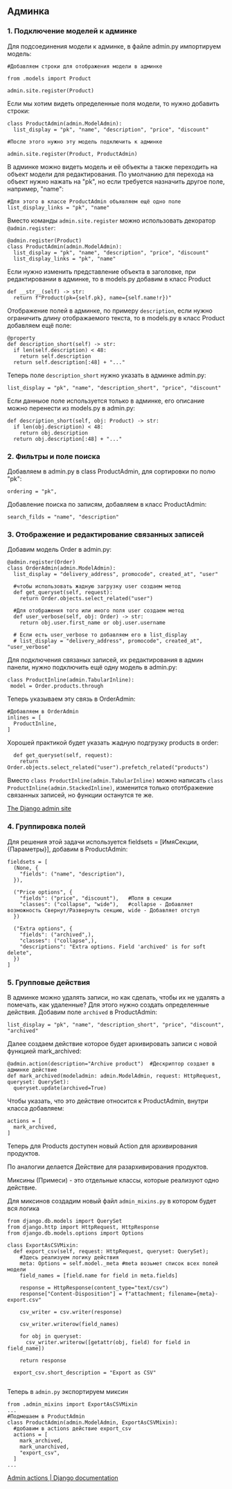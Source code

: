 ## Админка

### 1. Подключение моделей к админке

Для подсоединения модели к админке, в файле admin.py импортируем модель:

```
#Добавляем строки для отображения модели в админке

from .models import Product

admin.site.register(Product)

```
Если мы хотим видеть определенные поля модели, то нужно добавить строки:

```
class ProductAdmin(admin.ModelAdmin):
  list_display = "pk", "name", "description", "price", "discount"

#После этого нужно эту модель подключить к админке

admin.site.register(Product, ProductAdmin)

```

В админке можно видеть модель и её объекты а также переходить на объект модели для редактирования. По умолчанию для перехода на объект нужно нажать на "pk", но если требуется назначить другое поле, например, "name":

```
#Для этого в классе ProductAdmin объявляем ещё одно поле
list_display_links = "pk", "name"

```
Вместо команды ```admin.site.register``` можно использовать декоратор ```@admin.register```:

```
@admin.register(Product)
class ProductAdmin(admin.ModelAdmin):
  list_display = "pk", "name", "description", "price", "discount"
  list_display_links = "pk", "name"

```
Если нужно изменить представление объекта в заголовке, при редактировании в админке, то в models.py добавим в класс Product

```
def __str__(self) -> str:
  return f"Product(pk={self.pk}, name={self.name!r})"

```

Отображение полей в админке, по примеру ```description```, если нужно ограничить длину отображаемого текста, то в models.py в класс Product добавляем ещё поле:

```
@property
def description_short(self) -> str:
  if len(self.description) < 48:
    return self.description
  return self.description[:48] + "..."

```
Теперь поле ```description_short``` нужно указать в админке admin.py:

```
list_display = "pk", "name", "description_short", "price", "discount"

```
Если данныое поле используется только в админке, его описание можно перенести из models.py в admin.py:

```
def description_short(self, obj: Product) -> str:
  if len(obj.description) < 48:
    return obj.description
  return obj.description[:48] + "..."

```

### 2. Фильтры и поле поиска

Добавляем в admin.py в class ProductAdmin, для сортировки по полю "pk":

```
ordering = "pk",

```

Добавление поиска по записям, добавляем в класс ProductAdmin:

```
search_filds = "name", "description"

```

### 3. Отображение и редактирование связанных записей

Добавим модель Order в admin.py:

```
@admin.register(Order)
class OrderAdmin(admin.ModelAdmin):
  list_display = "delivery_address", promocode", created_at", "user"

  #чтобы использовать жадную загрузку user создаем метод 
  def get_queryset(self, request):
    return Order.objects.select_related("user")

  #Для отображения того или иного поля user создаем метод
  def user_verbose(self, obj: Order) -> str:
    return obj.user.first_name or obj.user.username
  
  # Если есть user_verbose то добавляем его в list_display
  # list_display = "delivery_address", promocode", created_at", "user_verbose"

```
Для подключения связаных записей, их редактирования в админ панели, нужно подключить ещё одну модель в admin.py:

```
class ProductInline(admin.TabularInline):
 model = Order.products.through

```
Теперь указываем эту связь в OrderAdmin:

```
#Добавляем в OrderAdmin
inlines = [ 
  ProductInline,
]

```
Хорошей практикой будет указать жадную подгрузку products в order:

```
  def get_queryset(self, request):
    return Order.objects.select_related("user").prefetch_related("products")

```

Вместо ```class ProductInline(admin.TabularInline)``` можно написать ```class ProductInline(admin.StackedInline)```, изменится только ототбражение связанных записей, но функции останутся те же.


[The Django admin site](https://docs.djangoproject.com/en/4.1/ref/contrib/admin/#inlinemodeladmin-objects)

### 4. Группировка полей

Для решения этой задачи используется fieldsets = [ИмяСекции, {Параметры}], добавим в ProductAdmin:

```
fieldsets = [
  (None, {
    "fields": ("name", "description"),
  }),

  ("Price options", {
    "fields": ("price", "discount"),   #Поля в секции
    "classes": ("collapse", "wide"),   #collapse - Добавляет возможность Свернут/Развернуть секцию, wide - Добавляет отступ
  })
  
  ("Extra options", {
    "fields": ("archived",),
    "classes": ("collapse",),
    "descriptions": "Extra options. Field 'archived' is for soft delete",
  })
]

```

### 5. Групповые действия

В админке можно удалять записи, но как сделать, чтобы их не удалять а помечать, как удаленные?
Для этого нужно создать определенные действия.
Добавим поле ```archived``` в ProductAdmin:

```
list_display = "pk", "name", "description_short", "price", "discount", "archived"

```
Далее создаем действие которое будет архивировать записи с новой функцией mark_archived:

```
@admin.action(description="Archive product")  #Дескриптор создает в админке действие
def mark_archived(modeladmin: admin.ModelAdmin, request: HttpRequest, queryset: QuerySet):
  queryset.update(archived=True)

```

Чтобы указать, что это действие относится к ProductAdmin, внутри класса добавляем:

```
actions = [
  mark_archived,
]

```

Теперь для Products доступен новый Action для архивирования продуктов.

По аналогии делается Действие для разархивирования продуктов.

Миксины (Примеси) - это отдельные классы, которые реализуют одно действие.

Для миксинов создадим новый файл ```admin_mixins.py``` в котором будет вся логика

```
from django.db.models import QuerySet
from django.http import HttpRequest, HttpResponse
from django.db.models.options import Options

class ExportAsCSVMixin:
  def export_csv(self, request: HttpRequest, queryset: QuerySet);
    #Здесь реализуем логику действия
    meta: Options = self.model._meta #meta возьмет список всех полей модели
    field_names = [field.name for field in meta.fields]

    response = HttpResponse(content_type="text/csv")
    response["Content-Disposition"] = f"attachment; filename={meta}-export.csv"

    csv_writer = csv.writer(response)

    csv_writer.writerow(field_names)

    for obj in queryset:
      csv_writer.writerow([getattr(obj, field) for field in field_name])

    return response

  export_csv.short_description = "Export as CSV"


```

Теперь в ```admin.py``` экспортируем миксин

```
from .admin_mixins import ExportAsCSVMixin
...
#Подмешаем в ProductAdmin
class ProductAdmin(admin.ModelAdmin, ExportAsCSVMixin):
  #добавим в actions действие export_csv
  actions = [
    mark_archived,
    mark_unarchived,
    "export_csv",
  ]
...

```

[Admin actions | Django documentation](https://docs.djangoproject.com/en/4.1/ref/contrib/admin/actions/)

